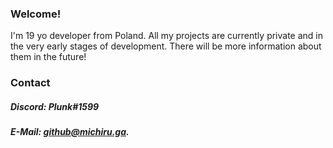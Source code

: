 ### Welcome!
I'm 19 yo developer from Poland.
All my projects are currently private and in the very early stages of development. There will be more information about them in the future!

### Contact
##### Discord: Plunk#1599
##### E-Mail: github@michiru.ga.
